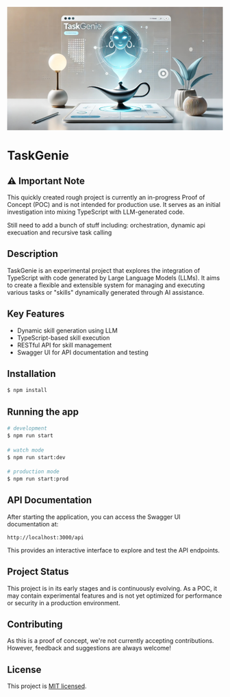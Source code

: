 <p align="center">
  <img src="public/images/taskGenie.jpeg" width="700" alt="Task Genie Logo" />
</p>

# TaskGenie

## ⚠️ Important Note
This quickly created rough project is currently an in-progress Proof of Concept (POC) and is not intended for production use. It serves as an initial investigation into mixing TypeScript with LLM-generated code. 

Still need to add a bunch of stuff including: orchestration, dynamic api execuation and recursive task calling 

## Description

TaskGenie is an experimental project that explores the integration of TypeScript with code generated by Large Language Models (LLMs). It aims to create a flexible and extensible system for managing and executing various tasks or "skills" dynamically generated through AI assistance.

## Key Features

- Dynamic skill generation using LLM
- TypeScript-based skill execution
- RESTful API for skill management
- Swagger UI for API documentation and testing

## Installation

```bash
$ npm install
```

## Running the app

```bash
# development
$ npm run start

# watch mode
$ npm run start:dev

# production mode
$ npm run start:prod
```

## API Documentation

After starting the application, you can access the Swagger UI documentation at:

```
http://localhost:3000/api
```

This provides an interactive interface to explore and test the API endpoints.

## Project Status

This project is in its early stages and is continuously evolving. As a POC, it may contain experimental features and is not yet optimized for performance or security in a production environment.

## Contributing

As this is a proof of concept, we're not currently accepting contributions. However, feedback and suggestions are always welcome!

## License

This project is [MIT licensed](LICENSE).